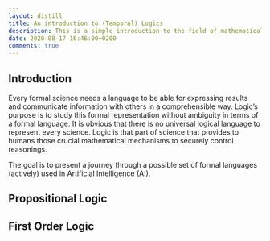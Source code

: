 ```yaml
---
layout: distill
title: An introduction to (Temporal) Logics
description: This is a simple introduction to the field of mathematical logic.
date: 2020-08-17 16:46:00+0200
comments: true
---
```


## Introduction

Every formal science needs a language to be able for expressing results and communicate information with others in a comprehensible way. Logic’s purpose is to study this formal representation without ambiguity in terms of a formal language. It is obvious that there is no universal logical language to represent every science. Logic is that part of science that provides to humans those crucial mathematical mechanisms to securely control reasonings. <!---Artificial Intelligence (AI) is among the most representative witnesses that uses logic to, e.g., represent knowledge.--->

The goal is to present a journey through a possible set of formal languages (actively) used in Artificial Intelligence (AI).

## Propositional Logic

## First Order Logic

